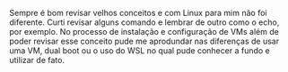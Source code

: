 Sempre é bom revisar velhos conceitos e com Linux para mim não foi diferente. Curti revisar alguns comando e lembrar de outro como o echo, por exemplo.
No processo de instalação e configuração de VMs além de poder revisar esse conceito pude me aprodundar nas diferenças de usar uma VM, dual boot ou o uso do WSL no qual pude conhecer a fundo e utilizar de fato.